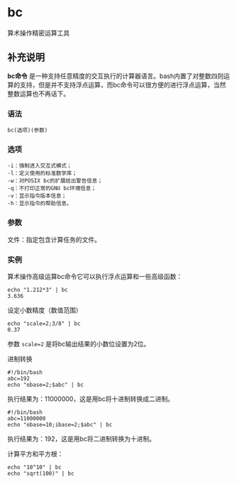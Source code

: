 #  bc

算术操作精密运算工具

##  补充说明

**bc命令**
是一种支持任意精度的交互执行的计算器语言。bash内置了对整数四则运算的支持，但是并不支持浮点运算，而bc命令可以很方便的进行浮点运算，当然整数运算也不再话下。

###  语法

    
    
    bc(选项)(参数)
    

###  选项

    
    
    -i：强制进入交互式模式；
    -l：定义使用的标准数学库；
    -w：对POSIX bc的扩展给出警告信息；
    -q：不打印正常的GNU bc环境信息；
    -v：显示指令版本信息；
    -h：显示指令的帮助信息。
    

###  参数

文件：指定包含计算任务的文件。

###  实例

算术操作高级运算bc命令它可以执行浮点运算和一些高级函数：

    
    
    echo "1.212*3" | bc 
    3.636
    

设定小数精度（数值范围）

    
    
    echo "scale=2;3/8" | bc
    0.37
    

参数 ` scale=2 ` 是将bc输出结果的小数位设置为2位。

进制转换

    
    
    #!/bin/bash
    abc=192
    echo "obase=2;$abc" | bc
    

执行结果为：11000000，这是用bc将十进制转换成二进制。

    
    
    #!/bin/bash
    abc=11000000
    echo "obase=10;ibase=2;$abc" | bc
    

执行结果为：192，这是用bc将二进制转换为十进制。

计算平方和平方根：

    
    
    echo "10^10" | bc
    echo "sqrt(100)" | bc
    

